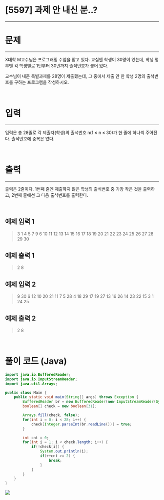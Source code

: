 # [5597] 과제 안 내신 분..?
---
# 문제
---
X대학 M교수님은 프로그래밍 수업을 맡고 있다. 교실엔 학생이 30명이 있는데, 학생 명부엔 각 학생별로 1번부터 30번까지 출석번호가 붙어 있다.

교수님이 내준 특별과제를 28명이 제출했는데, 그 중에서 제출 안 한 학생 2명의 출석번호를 구하는 프로그램을 작성하시오.

<br>

# 입력
---
입력은 총 28줄로 각 제출자(학생)의 출석번호 n(1 ≤ n ≤ 30)가 한 줄에 하나씩 주어진다. 출석번호에 중복은 없다.

<br>

# 출력
---
출력은 2줄이다. 1번째 줄엔 제출하지 않은 학생의 출석번호 중 가장 작은 것을 출력하고, 2번째 줄에선 그 다음 출석번호를 출력한다.

<br>

## 예제 입력 1 
>3
1
4
5
7
9
6
10
11
12
13
14
15
16
17
18
19
20
21
22
23
24
25
26
27
28
29
30

## 예제 출력 1 
>2
8

## 예제 입력 2 
>9
30
6
12
10
20
21
11
7
5
28
4
18
29
17
19
27
13
16
26
14
23
22
15
3
1
24
25

## 예제 출력 2 
>2
8

<br>

# 풀이 코드 (Java)
```java
import java.io.BufferedReader;
import java.io.InputStreamReader;
import java.util.Arrays;

public class Main {
    public static void main(String[] args) throws Exception {
        BufferedReader br = new BufferedReader(new InputStreamReader(System.in));
        boolean[] check = new boolean[31];

        Arrays.fill(check, false);
        for(int i = 0; i < 28; i++) {
            check[Integer.parseInt(br.readLine())] = true;
        }

        int cnt = 0;
        for(int i = 1; i < check.length; i++) {
            if(!check[i]) {
                System.out.println(i);
                if(++cnt >= 2) {
                    break;
                }
            }
        }
    }
}
```
![](https://velog.velcdn.com/images/reyang/post/427ce20d-d9b0-4b61-86b9-c58f7820228b/image.png)
